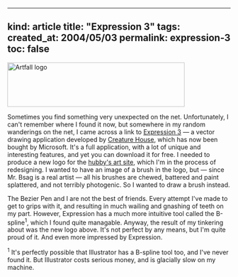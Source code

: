 -----
kind: article
title: "Expression 3"
tags:
created_at: 2004/05/03
permalink: expression-3
toc: false
-----

<p class="img-shadow"><img src="http://www.rousette.org.uk/blog/images/artfall_logo.jpg" border="0" width="400" height="100" alt="Artfall logo" /></p><p>Sometimes you find something very unexpected on the net. Unfortunately, I can't remember where I found it now, but somewhere in my random wanderings on the net, I came across a link to <a href="http://www.microsoft.com/products/expression/" title="Microsoft's page for Expression 3">Expression 3</a> &mdash; a vector drawing application developed by <a href="http://www.creaturehouse.com/" title="Creature House Home">Creature House</a>, which has now been bought by Microsoft. It's a full application, with a lot of unique and interesting features, and yet you can download it for free. I needed to produce a new logo for the <a href="http://www.artfall.co.uk" title="Artfall">hubby's art site</a>, which I'm in the process of redesigning. I wanted to have an image of a brush in the logo, but &mdash; since Mr. Bsag is a real artist &mdash; all his brushes are chewed, battered and paint splattered, and not terribly photogenic. So I wanted to draw a brush instead.</p><p>The Bezier Pen and I are not the best of friends. Every attempt I've made to get to grips with it, and resulting in much wailing and gnashing of teeth on my part. However, Expression has a much more intuitive tool called the B-spline<sup>1</sup>, which I found quite managable. Anyway, the result of my tinkering about was the new logo above. It's not perfect by any means, but I'm quite proud of it. And even more impressed by Expression.</p><p><sup>1</sup> It's perfectly possible that Illustrator has a B-spline tool too, and I've never found it. But Illustrator costs serious money, and is glacially slow on my machine.</p>


